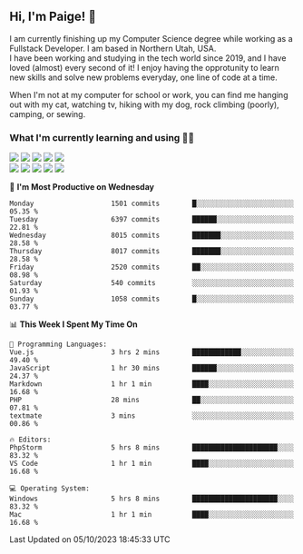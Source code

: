 ## Hi, I'm Paige! :vulcan_salute:

I am currently finishing up my Computer Science degree while working as a Fullstack Developer. I am based in Northern Utah, USA. \
I have been working and studying in the tech world since 2019, and I have loved (almost) every second of it! I enjoy having the opprotunity to learn new skills and solve new problems everyday, one line of code at a time.  

When I'm not at my computer for school or work, you can find me hanging out with my cat, watching tv, hiking with my dog, rock climbing (poorly), camping, or sewing.  

### What I'm currently learning and using :woman_technologist:
![](https://img.shields.io/badge/Laravel-FF2D20?style=for-the-badge&logo=laravel&logoColor=white) 
![](https://img.shields.io/badge/PHP-777BB4?style=for-the-badge&logo=php&logoColor=white)
![](https://img.shields.io/badge/Vue.js-35495E?style=for-the-badge&logo=vuedotjs&logoColor=4FC08D) 
![](https://img.shields.io/badge/MySQL-005C84?style=for-the-badge&logo=mysql&logoColor=white) 
![](https://img.shields.io/badge/Tailwind_CSS-38B2AC?style=for-the-badge&logo=tailwind-css&logoColor=white) \
![](https://img.shields.io/badge/Python-FFD43B?style=for-the-badge&logo=python&logoColor=blue)
![](https://img.shields.io/badge/Django-092E20?style=for-the-badge&logo=django&logoColor=green)
![](https://img.shields.io/badge/Kotlin-0095D5?&style=for-the-badge&logo=kotlin&logoColor=white)
![](https://img.shields.io/badge/Java-ED8B00?style=for-the-badge&logo=java&logoColor=white)
![](https://img.shields.io/badge/Haskell-5D4F85?style=for-the-badge&logo=haskell&logoColor=white) 

<!--START_SECTION:waka-->
📅 **I'm Most Productive on Wednesday** 

```text
Monday                   1501 commits        █░░░░░░░░░░░░░░░░░░░░░░░░   05.35 % 
Tuesday                  6397 commits        ██████░░░░░░░░░░░░░░░░░░░   22.81 % 
Wednesday                8015 commits        ███████░░░░░░░░░░░░░░░░░░   28.58 % 
Thursday                 8017 commits        ███████░░░░░░░░░░░░░░░░░░   28.58 % 
Friday                   2520 commits        ██░░░░░░░░░░░░░░░░░░░░░░░   08.98 % 
Saturday                 540 commits         ░░░░░░░░░░░░░░░░░░░░░░░░░   01.93 % 
Sunday                   1058 commits        █░░░░░░░░░░░░░░░░░░░░░░░░   03.77 % 
```


📊 **This Week I Spent My Time On** 

```text
💬 Programming Languages: 
Vue.js                   3 hrs 2 mins        ████████████░░░░░░░░░░░░░   49.40 % 
JavaScript               1 hr 30 mins        ██████░░░░░░░░░░░░░░░░░░░   24.37 % 
Markdown                 1 hr 1 min          ████░░░░░░░░░░░░░░░░░░░░░   16.68 % 
PHP                      28 mins             ██░░░░░░░░░░░░░░░░░░░░░░░   07.81 % 
textmate                 3 mins              ░░░░░░░░░░░░░░░░░░░░░░░░░   00.86 % 

🔥 Editors: 
PhpStorm                 5 hrs 8 mins        █████████████████████░░░░   83.32 % 
VS Code                  1 hr 1 min          ████░░░░░░░░░░░░░░░░░░░░░   16.68 % 

💻 Operating System: 
Windows                  5 hrs 8 mins        █████████████████████░░░░   83.32 % 
Mac                      1 hr 1 min          ████░░░░░░░░░░░░░░░░░░░░░   16.68 % 
```


 Last Updated on 05/10/2023 18:45:33 UTC
<!--END_SECTION:waka-->
